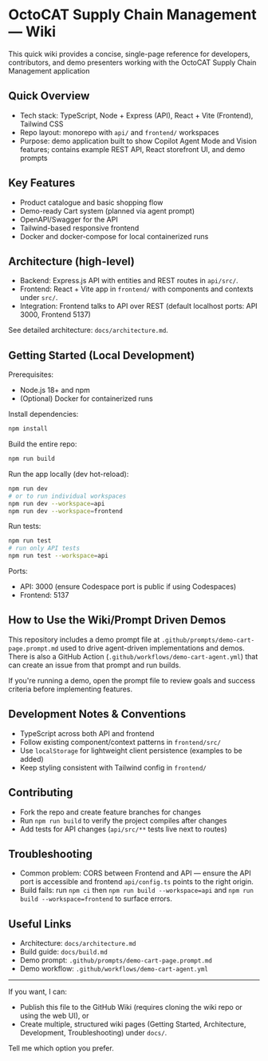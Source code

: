 # OctoCAT Supply Chain Management — Wiki

This quick wiki provides a concise, single-page reference for developers, contributors, and demo presenters working with the OctoCAT Supply Chain Management application

## Quick Overview
- Tech stack: TypeScript, Node + Express (API), React + Vite (Frontend), Tailwind CSS
- Repo layout: monorepo with `api/` and `frontend/` workspaces
- Purpose: demo application built to show Copilot Agent Mode and Vision features; contains example REST API, React storefront UI, and demo prompts

## Key Features
- Product catalogue and basic shopping flow
- Demo-ready Cart system (planned via agent prompt)
- OpenAPI/Swagger for the API
- Tailwind-based responsive frontend
- Docker and docker-compose for local containerized runs

## Architecture (high-level)
- Backend: Express.js API with entities and REST routes in `api/src/`.
- Frontend: React + Vite app in `frontend/` with components and contexts under `src/`.
- Integration: Frontend talks to API over REST (default localhost ports: API 3000, Frontend 5137)

See detailed architecture: `docs/architecture.md`.

## Getting Started (Local Development)
Prerequisites:
- Node.js 18+ and npm
- (Optional) Docker for containerized runs

Install dependencies:

```bash
npm install
```

Build the entire repo:

```bash
npm run build
```

Run the app locally (dev hot-reload):

```bash
npm run dev
# or to run individual workspaces
npm run dev --workspace=api
npm run dev --workspace=frontend
```

Run tests:

```bash
npm run test
# run only API tests
npm run test --workspace=api
```

Ports:
- API: 3000 (ensure Codespace port is public if using Codespaces)
- Frontend: 5137

## How to Use the Wiki/Prompt Driven Demos
This repository includes a demo prompt file at `.github/prompts/demo-cart-page.prompt.md` used to drive agent-driven implementations and demos. There is also a GitHub Action (`.github/workflows/demo-cart-agent.yml`) that can create an issue from that prompt and run builds.

If you're running a demo, open the prompt file to review goals and success criteria before implementing features.

## Development Notes & Conventions
- TypeScript across both API and frontend
- Follow existing component/context patterns in `frontend/src/`
- Use `localStorage` for lightweight client persistence (examples to be added)
- Keep styling consistent with Tailwind config in `frontend/`

## Contributing
- Fork the repo and create feature branches for changes
- Run `npm run build` to verify the project compiles after changes
- Add tests for API changes (`api/src/**` tests live next to routes)

## Troubleshooting
- Common problem: CORS between Frontend and API — ensure the API port is accessible and frontend `api/config.ts` points to the right origin.
- Build fails: run `npm ci` then `npm run build --workspace=api` and `npm run build --workspace=frontend` to surface errors.

## Useful Links
- Architecture: `docs/architecture.md`
- Build guide: `docs/build.md`
- Demo prompt: `.github/prompts/demo-cart-page.prompt.md`
- Demo workflow: `.github/workflows/demo-cart-agent.yml`

---

If you want, I can:
- Publish this file to the GitHub Wiki (requires cloning the wiki repo or using the web UI), or
- Create multiple, structured wiki pages (Getting Started, Architecture, Development, Troubleshooting) under `docs/`.

Tell me which option you prefer.
